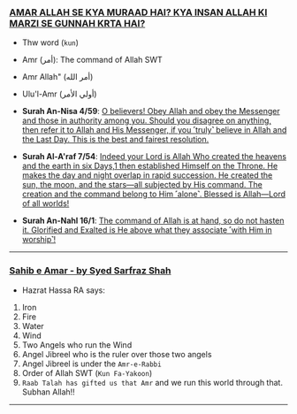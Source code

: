 ### [AMAR ALLAH SE KYA MURAAD HAI? KYA INSAN ALLAH KI MARZI SE GUNNAH KRTA HAI?](https://www.youtube.com/watch?v=x_hr8kXnO5A)
* Thw word (`kun`)
* Amr (أمر): The command of Allah SWT
* Amr Allah" (أمر الله)
* Ulu'l-Amr (أولي الأمر)

* __Surah An-Nisa 4/59__: [O believers! Obey Allah and obey the Messenger and those in authority among you. Should you disagree on anything, then refer it to Allah and His Messenger, if you ˹truly˺ believe in Allah and the Last Day. This is the best and fairest resolution.](https://quran.com/4/59)

* __Surah Al-A'raf 7/54__: [Indeed your Lord is Allah Who created the heavens and the earth in six Days,1 then established Himself on the Throne. He makes the day and night overlap in rapid succession. He created the sun, the moon, and the stars—all subjected by His command. The creation and the command belong to Him ˹alone˺. Blessed is Allah—Lord of all worlds!](https://quran.com/7/54)

* __Surah An-Nahl 16/1__: [The command of Allah is at hand, so do not hasten it. Glorified and Exalted is He above what they associate ˹with Him in worship˺!](https://quran.com/16/1)

***

### [Sahib e Amar - by Syed Sarfraz Shah](https://www.youtube.com/watch?v=0VvlyDXYcek)
* Hazrat Hassa RA says:
1. Iron
2. Fire
3. Water
4. Wind
5. Two Angels who run the Wind
6. Angel Jibreel who is the ruler over those two angels
7. Angel Jibreel is under the `Amr-e-Rabbi`
8. Order of Allah SWT (`Kun Fa-Yakoon`)
9. `Raab Talah has gifted us that Amr` and we run this world through that. Subhan Allah!!
***
